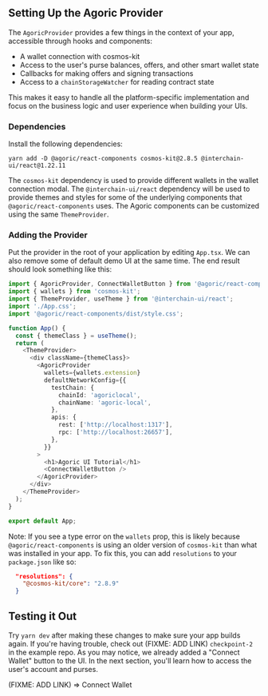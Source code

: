 ## Setting Up the Agoric Provider

The `AgoricProvider` provides a few things in the context of your app, accessible through hooks and components:

- A wallet connection with cosmos-kit
- Access to the user's purse balances, offers, and other smart wallet state
- Callbacks for making offers and signing transactions
- Access to a `chainStorageWatcher` for reading contract state

This makes it easy to handle all the platform-specific implementation and focus on the business logic and user experience when building your UIs.

### Dependencies

Install the following dependencies:

```
yarn add -D @agoric/react-components cosmos-kit@2.8.5 @interchain-ui/react@1.22.11
```

The `cosmos-kit` dependency is used to provide different wallets in the wallet connection modal.
The `@interchain-ui/react` dependency will be used to provide themes and styles for some of the underlying
components that `@agoric/react-components` uses. The Agoric components can be customized using the same
`ThemeProvider`.

### Adding the Provider

Put the provider in the root of your application by editing `App.tsx`. We can also remove some of default demo UI at the same time.
The end result should look something like this:

```typescript
import { AgoricProvider, ConnectWalletButton } from '@agoric/react-components';
import { wallets } from 'cosmos-kit';
import { ThemeProvider, useTheme } from '@interchain-ui/react';
import './App.css';
import '@agoric/react-components/dist/style.css';

function App() {
  const { themeClass } = useTheme();
  return (
    <ThemeProvider>
      <div className={themeClass}>
        <AgoricProvider
          wallets={wallets.extension}
          defaultNetworkConfig={{
            testChain: {
              chainId: 'agoriclocal',
              chainName: 'agoric-local',
            },
            apis: {
              rest: ['http://localhost:1317'],
              rpc: ['http://localhost:26657'],
            },
          }}
        >
          <h1>Agoric UI Tutorial</h1>
          <ConnectWalletButton />
        </AgoricProvider>
      </div>
    </ThemeProvider>
  );
}

export default App;
```

Note: If you see a type error on the `wallets` prop, this is likely because `@agoric/react-components` is using
an older version of `cosmos-kit` than what was installed in your app. To fix this, you can add `resolutions` to
your `package.json` like so:

```json
  "resolutions": {
    "@cosmos-kit/core": "2.8.9"
  }
```

## Testing it Out

Try `yarn dev` after making these changes to make sure your app builds again. If you're having trouble, check
out (FIXME: ADD LINK) `checkpoint-2` in the example repo. As you may notice, we already added a "Connect Wallet"
button to the UI. In the next section, you'll learn how to access the user's account and purses.


(FIXME: ADD LINK) => Connect Wallet
